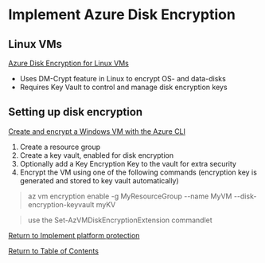 # Implement Azure Disk Encryption

## Linux VMs

[Azure Disk Encryption for Linux VMs](https://docs.microsoft.com/en-us/azure/virtual-machines/linux/disk-encryption-overview)

* Uses DM-Crypt feature in Linux to encrypt OS- and data-disks
* Requires Key Vault to control and manage disk encryption keys

## Setting up disk encryption

[Create and encrypt a Windows VM with the Azure CLI](https://docs.microsoft.com/en-us/azure/virtual-machines/windows/disk-encryption-cli-quickstart)

1. Create a resource group
1. Create a key vault, enabled for disk encryption
1. Optionally add a Key Encryption Key to the vault for extra security
1. Encrypt the VM using one of the following commands (encryption key is generated and stored to key vault automatically)

> az vm encryption enable -g MyResourceGroup --name MyVM --disk-encryption-keyvault myKV

> use the Set-AzVMDiskEncryptionExtension commandlet

[Return to Implement platform protection](README.md)

[Return to Table of Contents](../README.md)